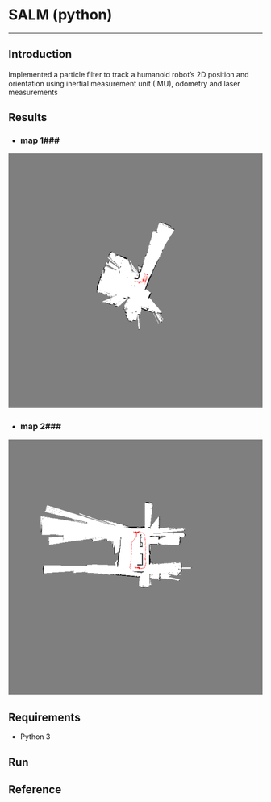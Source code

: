 # **SALM (python)** #
- - -
## **Introduction** ##
Implemented a particle ﬁlter to track a humanoid robot’s 2D position and orientation using inertial measurement unit (IMU), odometry and laser measurements

## **Results** ##
* ### map 1###
![Alt text](img/map1.png)
* ### map 2###
![Alt text](img/map2.png)

## **Requirements** ##
* Python 3

## **Run** ##

## **Reference** ##
